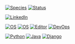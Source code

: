 [![Species](https://img.shields.io/badge/Species-Homo_sapiens-success?style=flat-square&logo=mailchimp&logoColor=white)](https://en.wikipedia.org/wiki/Homo_sapiens)
[![Status](https://img.shields.io/badge/Status-Stable-success?style=flat-square&logo=gravatar&logoColor=white)](https://en.wikipedia.org/wiki/Life)

[![LinkedIn](https://img.shields.io/badge/LinkedIn-IgorBrinker-informational?style=flat-square&logo=linkedin&logoColor=white)](https://www.linkedin.com/in/igorbrinker/)

[![OS](https://img.shields.io/badge/OS-Windows-informational?style=flat-square&logo=Windows&logoColor=white)](https://en.wikipedia.org/wiki/Microsoft_Windows)
[![OS](https://img.shields.io/badge/OS-Linux-informational?style=flat-square&logo=linux&logoColor=white)](https://en.wikipedia.org/wiki/Linux)
[![Editor](https://img.shields.io/badge/Editor-VSCode-blue?style=flat-square&logo=visual-studio-code&logoColor=white)](https://code.visualstudio.com/)
[![DevOps](https://img.shields.io/badge/DevOps-Azure-teal?style=flat-square&logo=windows&Color=white)](https://azure.microsoft.com/pt-br/services/devops/)

[![Python](https://img.shields.io/badge/Python-teal?style=flat-square&logo=python&logoColor=white)](https://www.python.org/)
[![Java](https://img.shields.io/badge/Java-success?style=flat-square&logo=java&logoColor=white)](https://vuejs.org/)
[![Django](https://img.shields.io/badge/Python_framework-Django-teal?style=flat-square&logo=python&logoColor=white)](https://www.djangoproject.com/)



